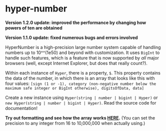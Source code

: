 # hyper-number
**Version 1.2.0 update: improved the performance by changing how powers of ten are obtained**

**Version 1.1.0 update: fixed numerous bugs and errors involved**

HyperNumber is a high-precision large number system capable of handling numbers up to 10^^(1e50) and beyond with customization. It uses `BigInt` to handle such features, which is a feature that is now supported by *all* major browsers (well, except Internet Explorer, but does that really count?).

Within each instance of `Hyper`, there is a property, `$`. This property contains the data of the number, in which there is an array that looks like this with four values: `[sign (1 or -1), category (non-negative number below the maximum safe integer or BigInt otherwise), digitsOfData, data]`

Create a new instance using `Hyper(string | number | bigint | Hyper)` or `new Hyper(string | number | bigint | Hyper)`. Read the source code for documentation!

**Try out formatting and see how the array works [HERE](https://plasma4.github.io/hyper-number/).** (You can set the precision to any integer from 16 to 10,000,000 when actually using.)